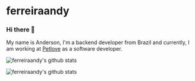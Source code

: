 # ferreiraandy

### Hi there 👋

My name is Anderson, I'm a backend developer from Brazil and currently, I am working at [Petlove](https://github.com/petlove) as a software developer.


![ferreiraandy's github stats](https://github-readme-stats.vercel.app/api/top-langs?username=ferreiraandy&hide=html&layout=compact&theme=onedark&count_private=true&langs_count=8)

![ferreiraandy's github stats](https://github-readme-stats.vercel.app/api?username=ferreiraandy&show_icons=true&theme=onedark&count_private=true)
